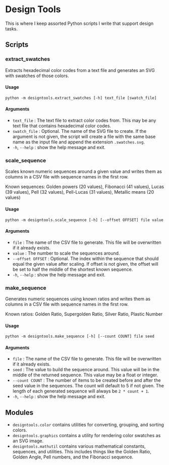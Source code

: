 # Design Tools

This is where I keep assorted Python scripts I write that support design tasks.

## Scripts

### extract_swatches

Extracts hexadecimal color codes from a text file and generates an SVG with
swatches of those colors.

#### Usage

`python -m designtools.extract_swatches [-h] text_file [swatch_file]`

#### Arguments

- `text_file` : The text file to extract color codes from. This may be any text
  file that contains hexadecimal color codes.
- `swatch_file` :  Optional. The name of the SVG file to create. If the argument
  is not given, the script will create a file with the same base name as the
  input file and append the extension `.swatches.svg`.
- `-h`, `--help` : show the help message and exit.

### scale_sequence

Scales known numeric sequences around a given value and writes them as columns
in a CSV file with sequence names in the first row.

Known sequences: Golden powers (20 values), Fibonacci (41 values), Lucas (39
values), Pell (32 values), Pell-Lucas (31 values), Metallic means (20 values)

#### Usage

`python -m designtools.scale_sequence [-h] [--offset OFFSET] file value`

#### Arguments

- `file` : The name of the CSV file to generate. This file will be overwritten
  if it already exists.
- `value` : The number to scale the sequences around.
- `--offset OFFSET` : Optional. The index within the sequence that should equal
  the given value after scaling. If offset is not given, the offset will be set
  to half the middle of the shortest known sequence.
- `-h`, `--help` : show the help message and exit.

### make_sequence

Generates numeric sequences using known ratios and writes them as columns in a
CSV file with sequence names in the first row.

Known ratios: Golden Ratio, Supergolden Ratio, Silver Ratio, Plastic Number

#### Usage

`python -m designtools.make_sequence [-h] [--count COUNT] file seed`

#### Arguments

- `file` : The name of the CSV file to generate. This file will be overwritten
  if it already exists.
- `seed` : The value to build the sequence around. This value will be in the
  middle of the returned sequence. This value may be a float or integer.
- `--count COUNT` : The number of items to be created before and after the seed
  value in the sequences. The count will default to 5 if not given. The length
  of each generated sequence will always be `2 * count + 1`.
- `-h`, `--help` : show the help message and exit.

## Modules

- `designtools.color` contains utilities for converting, grouping, and sorting
  colors.
- `designtools.graphics` contains a utility for rendering color swatches as an
  SVG image.
- `designtools.mathutil` contains various mathematical constants, sequences,
  and utilities. This includes things like the Golden Ratio, Golden Angle, Pell
  numbers, and the Fibonacci sequence.
